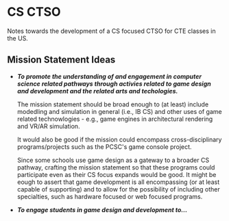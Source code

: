 # CS CTSO

Notes towards the development of a CS focused CTSO for CTE classes in the US.

## Mission Statement Ideas

* ***To promote the understanding of and engagement in computer science related pathways through activies related to game design and development and the related arts and techologies.***

   The mission statement should be broad enough to (at least) include modedling and simulation in general (i.e., IB CS) and other uses of game related technowlogies - e.g., game engines in architectural rendering and VR/AR simulation.

   It would also be good if the mission could encompass cross-disciplinary programs/projects such as the PCSC's game console project.

   Since some schools use game design as a gateway to a broader CS pathway, crafting the mission statement so that these programs could participate even as their CS focus expands would be good. It might be eough to assert that game development is all encompassing (or at least capable of supporting) and to allow for the possibility of including other specialties, such as hardware focused or web focused programs.
   
* ***To engage students in game design and development to...***
